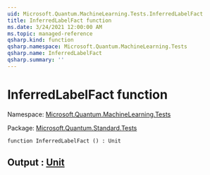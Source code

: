 ```yaml
---
uid: Microsoft.Quantum.MachineLearning.Tests.InferredLabelFact
title: InferredLabelFact function
ms.date: 3/24/2021 12:00:00 AM
ms.topic: managed-reference
qsharp.kind: function
qsharp.namespace: Microsoft.Quantum.MachineLearning.Tests
qsharp.name: InferredLabelFact
qsharp.summary: ''
---
```


# InferredLabelFact function

Namespace: [Microsoft.Quantum.MachineLearning.Tests](xref:Microsoft.Quantum.MachineLearning.Tests)

Package: [Microsoft.Quantum.Standard.Tests](https://nuget.org/packages/Microsoft.Quantum.Standard.Tests)




```qsharp
function InferredLabelFact () : Unit
```


## Output : [Unit](xref:microsoft.quantum.lang-ref.unit)

